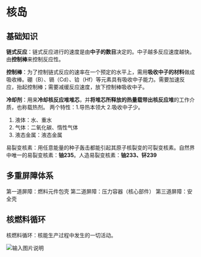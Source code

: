 # 核岛

## 基础知识

**链式反应**：链式反应进行的速度是由**中子的数目**决定的。中子越多反应速度越快。由**控制棒**来控制反应性。

**控制棒**：为了控制链式反应的速率在一个预定的水平上，需用**吸收中子的材料**做成吸收棒。硼（B）、镉（Cd）、铪（Hf）等元素具有吸收中子能力。需要加速反应，抬起控制棒；需要减缓反应速度，放下控制棒吸收中子。

**冷却剂**：用来**冷却核反应堆堆芯**，并**将堆芯所释放的热量载带出核反应堆**的工作介质，也称载热剂。
两个特性：1.导热本领大 2.吸收中子少。

 1. 液体：水、重水
 2. 气体：二氧化碳、惰性气体
 3. 液态金属：液态金属

易裂变核素：用任意能量的种子轰击都能引起其原子核裂变的可裂变核素。自然界中唯一的易裂变核素：**铀235**。人造易裂变核素：**铀233、钚239**

## 多重屏障体系

第一道屏障：燃料元件包壳
第二道屏障：压力容器（核心部件）
第三道屏障：安全壳

## 核燃料循环

核燃料循环：核能生产过程中发生的一切活动。

![输入图片说明](/imgs/2024-05-09/rUKZkTfStfiaXGFf.png)

<!--stackedit_data:
eyJoaXN0b3J5IjpbLTcwNzg5MDM0LDE0MzUxNTc1MCw0NDA5MD
U2MTldfQ==
-->